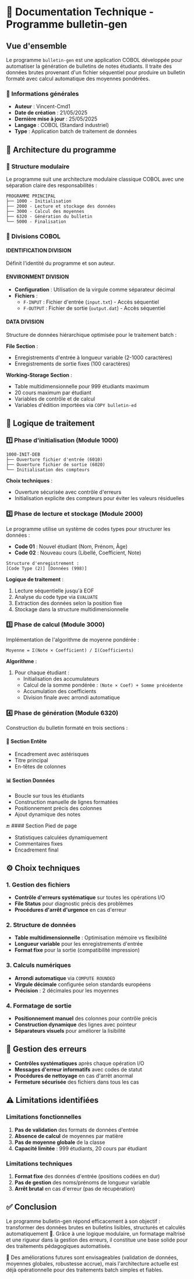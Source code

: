 # 📄 Documentation Technique - Programme bulletin-gen

## Vue d'ensemble

Le programme `bulletin-gen` est une application COBOL développée pour automatiser la génération de bulletins de notes étudiants. Il traite des données brutes provenant d'un fichier séquentiel pour produire un bulletin formaté avec calcul automatique des moyennes pondérées.

### 📌 Informations générales
- **Auteur** : Vincent-Cmd1
- **Date de création** : 21/05/2025
- **Dernière mise à jour** : 25/05/2025
- **Langage** : COBOL (Standard industriel)
- **Type** : Application batch de traitement de données

 ## 🧱 Architecture du programme

 ### 🧩 Structure modulaire

Le programme suit une architecture modulaire classique COBOL avec une séparation claire des responsabilités :

```
PROGRAMME PRINCIPAL
├── 1000 - Initialisation
├── 2000 - Lecture et stockage des données
├── 3000 - Calcul des moyennes
├── 6320 - Génération du bulletin
└── 5000 - Finalisation
```

### 🔖 Divisions COBOL

#### IDENTIFICATION DIVISION
Définit l'identité du programme et son auteur.

#### ENVIRONMENT DIVISION
- **Configuration** : Utilisation de la virgule comme séparateur décimal
- **Fichiers** :
  - `F-INPUT` : Fichier d'entrée (`input.txt`) - Accès séquentiel
  - `F-OUTPUT` : Fichier de sortie (`output.dat`) - Accès séquentiel

#### DATA DIVISION
Structure de données hiérarchique optimisée pour le traitement batch :

**File Section** :
- Enregistrements d'entrée à longueur variable (2-1000 caractères)
- Enregistrements de sortie fixes (100 caractères)

**Working-Storage Section** :
- Table multidimensionnelle pour 999 étudiants maximum
- 20 cours maximum par étudiant
- Variables de contrôle et de calcul
- Variables d'édition importées via `COPY bulletin-ed`

## 🔄 Logique de traitement

### 1️⃣ Phase d'initialisation (Module 1000)

```cobol
1000-INIT-DEB
├── Ouverture fichier d'entrée (6010)
├── Ouverture fichier de sortie (6020)
└── Initialisation des compteurs
```

**Choix techniques** :
- Ouverture sécurisée avec contrôle d'erreurs
- Initialisation explicite des compteurs pour éviter les valeurs résiduelles

### 2️⃣ Phase de lecture et stockage (Module 2000)

Le programme utilise un système de codes types pour structurer les données :

- **Code 01** : Nouvel étudiant (Nom, Prénom, Âge)
- **Code 02** : Nouveau cours (Libellé, Coefficient, Note)

```cobol
Structure d'enregistrement :
[Code Type (2)] [Données (998)]
```

**Logique de traitement** :
1. Lecture séquentielle jusqu'à EOF
2. Analyse du code type via `EVALUATE`
3. Extraction des données selon la position fixe
4. Stockage dans la structure multidimensionnelle

### 3️⃣ Phase de calcul (Module 3000)

Implémentation de l'algorithme de moyenne pondérée :

```
Moyenne = Σ(Note × Coefficient) / Σ(Coefficients)
```

**Algorithme** :
1. Pour chaque étudiant :
   - Initialisation des accumulateurs
   - Calcul de la somme pondérée : `(Note × Coef) + Somme précédente`
   - Accumulation des coefficients
   - Division finale avec arrondi automatique

### 4️⃣ Phase de génération (Module 6320)

Construction du bulletin formaté en trois sections :

#### 🧾 Section Entête
- Encadrement avec astérisques
- Titre principal
- En-têtes de colonnes

#### 📊 Section Données
- Boucle sur tous les étudiants
- Construction manuelle de lignes formatées
- Positionnement précis des colonnes
- Ajout dynamique des notes

🔚 #### Section Pied de page
- Statistiques calculées dynamiquement
- Commentaires fixes
- Encadrement final

## ⚙️ Choix techniques

### 1. Gestion des fichiers
- **Contrôle d'erreurs systématique** sur toutes les opérations I/O
- **File Status** pour diagnostic précis des problèmes
- **Procédures d'arrêt d'urgence** en cas d'erreur

### 2. Structure de données
- **Table multidimensionnelle** : Optimisation mémoire vs flexibilité
- **Longueur variable** pour les enregistrements d'entrée
- **Format fixe** pour la sortie (compatibilité impression)

### 3. Calculs numériques
- **Arrondi automatique** via `COMPUTE ROUNDED`
- **Virgule décimale** configurée selon standards européens
- **Précision** : 2 décimales pour les moyennes

### 4. Formatage de sortie
- **Positionnement manuel** des colonnes pour contrôle précis
- **Construction dynamique** des lignes avec pointeur
- **Séparateurs visuels** pour améliorer la lisibilité

## 🛑 Gestion des erreurs

- **Contrôles systématiques** après chaque opération I/O
- **Messages d'erreur informatifs** avec codes de statut
- **Procédures de nettoyage** en cas d'arrêt anormal
- **Fermeture sécurisée** des fichiers dans tous les cas

## ⚠️ Limitations identifiées

### Limitations fonctionnelles
1. **Pas de validation** des formats de données d'entrée
2. **Absence de calcul** de moyennes par matière
3. **Pas de moyenne globale** de la classe
4. **Capacité limitée** : 999 étudiants, 20 cours par étudiant

### Limitations techniques
1. **Format fixe** des données d'entrée (positions codées en dur)
2. **Pas de gestion** des noms/prénoms de longueur variable
3. **Arrêt brutal** en cas d'erreur (pas de récupération)

## ✅ Conclusion

Le programme bulletin-gen répond efficacement à son objectif : transformer des données brutes en bulletins lisibles, structurés et calculés automatiquement 📑. Grâce à une logique modulaire, un formatage maîtrisé et une rigueur dans la gestion des erreurs, il constitue une base solide pour des traitements pédagogiques automatisés.

🔧 Des améliorations futures sont envisageables (validation de données, moyennes globales, robustesse accrue), mais l'architecture actuelle est déjà opérationnelle pour des traitements batch simples et fiables.
